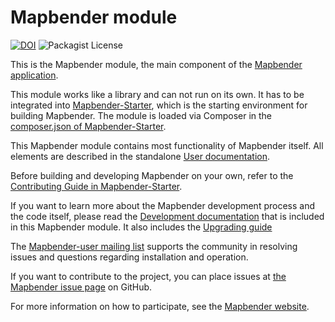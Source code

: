# Mapbender module

[![DOI](https://zenodo.org/badge/DOI/10.5281/zenodo.5887014.svg)](https://doi.org/10.5281/zenodo.5887014)
![Packagist License](https://img.shields.io/packagist/l/mapbender/mapbender)

This is the Mapbender module, the main component of the [Mapbender application](https://mapbender.org).

This module works like a library and can not run on its own. It has to be integrated into [Mapbender-Starter](https://github.com/mapbender/mapbender-starter), which is the starting environment for building Mapbender. The module is loaded via Composer in the [composer.json of Mapbender-Starter](https://github.com/mapbender/mapbender-starter/blob/HEAD/application/composer.json).

This Mapbender module contains most functionality of Mapbender itself. All elements are described in the standalone [User documentation](https://doc.mapbender.org/).

Before building and developing Mapbender on your own, refer to the [Contributing Guide in Mapbender-Starter](https://github.com/mapbender/mapbender-starter/blob/HEAD/CONTRIBUTING.md).

If you want to learn more about the Mapbender development process and the code itself, please read the [Development documentation](https://github.com/mapbender/mapbender/tree/master/docs) that is included in this Mapbender module. It also includes the [Upgrading guide](https://github.com/mapbender/mapbender/tree/master/docs/UPGRADING.md)

The [Mapbender-user mailing list](https://lists.osgeo.org/mailman/listinfo/mapbender_users) supports the community in resolving issues and questions regarding installation and operation.

If you want to contribute to the project, you can place issues at [the Mapbender issue page](https://github.com/mapbender/mapbender/issues) on GitHub.

For more information on how to participate, see the [Mapbender website](https://mapbender.org/community/).

